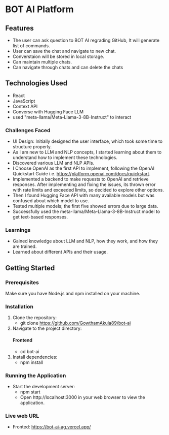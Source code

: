 # BOT AI Platform
## Features
- The user can ask question to BOT AI regrading GitHub, It will generate list of commands. 
- User can save the chat and navigate to new chat.
- Converstaion will be stored in local storage.
- Can maintain multiple chats.
- Can navigate through chats and can delete the chats

## Technologies Used

- React
- JavaScript
- Context API
- Converse with Hugging Face LLM
- used "meta-llama/Meta-Llama-3-8B-Instruct" to interact

### Challenges Faced

- UI Design: Initially designed the user interface, which took some time to structure properly.
- As I am new to LLM and NLP concepts, I started learning about them to understand how to implement these technologies.
- Discovered various LLM and NLP APIs.
- I Choose OpenAI as the first API to implement, following the OpenAI Quickstart Guide i.e. https://platform.openai.com/docs/quickstart.
- Implemented a backend to make requests to OpenAI and retrieve responses. After implementing and fixing the issues, its thrown error with rate limits and exceeded limits, so decided to explore other options.
- Then I found Hugging Face API with many available models but was confused about which model to use.
- Tested multiple models; the first five showed errors due to large data.
- Successfully used the meta-llama/Meta-Llama-3-8B-Instruct model to get text-based responses.

### Learnings

- Gained knowledge about LLM and NLP, how they work, and how they are trained.
- Learned about different APIs and their usage.

## Getting Started

### Prerequisites

Make sure you have Node.js and npm installed on your machine.

### Installation

1. Clone the repository:
   - git clone https://github.com/GowthamAkula89/bot-ai
2. Navigate to the project directory:
    #### Frontend
    - cd bot-ai
3. Install dependencies:
    - npm install
### Running the Application
- Start the development server:
    - npm start
    - Open http://localhost:3000 in your web browser to view the application.


### Live web URL
- Fronted: https://bot-ai-ag.vercel.app/
